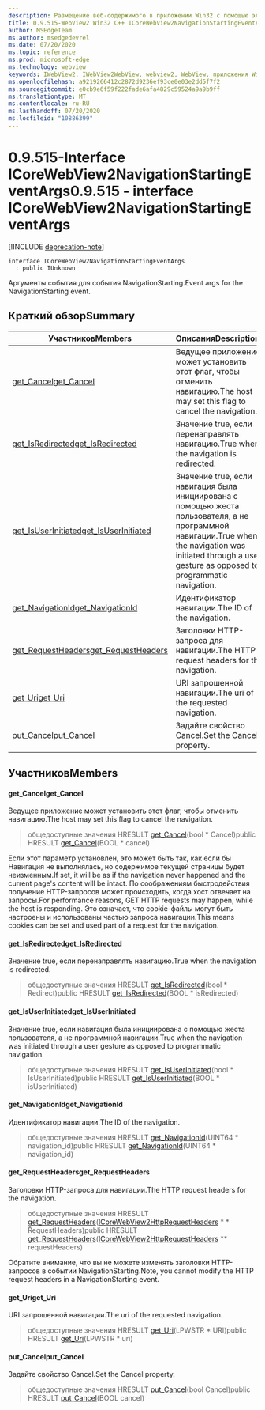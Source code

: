 ```yaml
---
description: Размещение веб-содержимого в приложении Win32 с помощью элемента управления Microsoft Edge WebView2
title: 0.9.515-WebView2 Win32 C++ ICoreWebView2NavigationStartingEventArgs
author: MSEdgeTeam
ms.author: msedgedevrel
ms.date: 07/20/2020
ms.topic: reference
ms.prod: microsoft-edge
ms.technology: webview
keywords: IWebView2, IWebView2WebView, webview2, WebView, приложения Win32, Win32, EDGE, ICoreWebView2, ICoreWebView2Controller, элемент управления "веб-браузер", HTML Edge
ms.openlocfilehash: a9219266412c2872d9236ef93ce0e03e2dd5f7f2
ms.sourcegitcommit: e0cb9e6f59f222fade6afa4829c59524a9a9b9ff
ms.translationtype: MT
ms.contentlocale: ru-RU
ms.lasthandoff: 07/20/2020
ms.locfileid: "10886399"
---
```

# <span data-ttu-id="7eff9-104">0.9.515-Interface ICoreWebView2NavigationStartingEventArgs</span><span class="sxs-lookup"><span data-stu-id="7eff9-104">0.9.515 - interface ICoreWebView2NavigationStartingEventArgs</span></span> 

[!INCLUDE [deprecation-note](../../includes/deprecation-note.md)]

```
interface ICoreWebView2NavigationStartingEventArgs
  : public IUnknown
```

<span data-ttu-id="7eff9-105">Аргументы события для события NavigationStarting.</span><span class="sxs-lookup"><span data-stu-id="7eff9-105">Event args for the NavigationStarting event.</span></span>

## <span data-ttu-id="7eff9-106">Краткий обзор</span><span class="sxs-lookup"><span data-stu-id="7eff9-106">Summary</span></span>

 <span data-ttu-id="7eff9-107">Участников</span><span class="sxs-lookup"><span data-stu-id="7eff9-107">Members</span></span>                        | <span data-ttu-id="7eff9-108">Описания</span><span class="sxs-lookup"><span data-stu-id="7eff9-108">Descriptions</span></span>
--------------------------------|---------------------------------------------
[<span data-ttu-id="7eff9-109">get_Cancel</span><span class="sxs-lookup"><span data-stu-id="7eff9-109">get_Cancel</span></span>](#get_cancel) | <span data-ttu-id="7eff9-110">Ведущее приложение может установить этот флаг, чтобы отменить навигацию.</span><span class="sxs-lookup"><span data-stu-id="7eff9-110">The host may set this flag to cancel the navigation.</span></span>
[<span data-ttu-id="7eff9-111">get_IsRedirected</span><span class="sxs-lookup"><span data-stu-id="7eff9-111">get_IsRedirected</span></span>](#get_isredirected) | <span data-ttu-id="7eff9-112">Значение true, если перенаправлять навигацию.</span><span class="sxs-lookup"><span data-stu-id="7eff9-112">True when the navigation is redirected.</span></span>
[<span data-ttu-id="7eff9-113">get_IsUserInitiated</span><span class="sxs-lookup"><span data-stu-id="7eff9-113">get_IsUserInitiated</span></span>](#get_isuserinitiated) | <span data-ttu-id="7eff9-114">Значение true, если навигация была инициирована с помощью жеста пользователя, а не программной навигации.</span><span class="sxs-lookup"><span data-stu-id="7eff9-114">True when the navigation was initiated through a user gesture as opposed to programmatic navigation.</span></span>
[<span data-ttu-id="7eff9-115">get_NavigationId</span><span class="sxs-lookup"><span data-stu-id="7eff9-115">get_NavigationId</span></span>](#get_navigationid) | <span data-ttu-id="7eff9-116">Идентификатор навигации.</span><span class="sxs-lookup"><span data-stu-id="7eff9-116">The ID of the navigation.</span></span>
[<span data-ttu-id="7eff9-117">get_RequestHeaders</span><span class="sxs-lookup"><span data-stu-id="7eff9-117">get_RequestHeaders</span></span>](#get_requestheaders) | <span data-ttu-id="7eff9-118">Заголовки HTTP-запроса для навигации.</span><span class="sxs-lookup"><span data-stu-id="7eff9-118">The HTTP request headers for the navigation.</span></span>
[<span data-ttu-id="7eff9-119">get_Uri</span><span class="sxs-lookup"><span data-stu-id="7eff9-119">get_Uri</span></span>](#get_uri) | <span data-ttu-id="7eff9-120">URI запрошенной навигации.</span><span class="sxs-lookup"><span data-stu-id="7eff9-120">The uri of the requested navigation.</span></span>
[<span data-ttu-id="7eff9-121">put_Cancel</span><span class="sxs-lookup"><span data-stu-id="7eff9-121">put_Cancel</span></span>](#put_cancel) | <span data-ttu-id="7eff9-122">Задайте свойство Cancel.</span><span class="sxs-lookup"><span data-stu-id="7eff9-122">Set the Cancel property.</span></span>

## <span data-ttu-id="7eff9-123">Участников</span><span class="sxs-lookup"><span data-stu-id="7eff9-123">Members</span></span>

#### <span data-ttu-id="7eff9-124">get_Cancel</span><span class="sxs-lookup"><span data-stu-id="7eff9-124">get_Cancel</span></span> 

<span data-ttu-id="7eff9-125">Ведущее приложение может установить этот флаг, чтобы отменить навигацию.</span><span class="sxs-lookup"><span data-stu-id="7eff9-125">The host may set this flag to cancel the navigation.</span></span>

> <span data-ttu-id="7eff9-126">общедоступные значения HRESULT [get_Cancel](#get_cancel)(bool \* Cancel)</span><span class="sxs-lookup"><span data-stu-id="7eff9-126">public HRESULT [get_Cancel](#get_cancel)(BOOL \* cancel)</span></span>

<span data-ttu-id="7eff9-127">Если этот параметр установлен, это может быть так, как если бы Навигация не выполнялась, но содержимое текущей страницы будет неизменным.</span><span class="sxs-lookup"><span data-stu-id="7eff9-127">If set, it will be as if the navigation never happened and the current page's content will be intact.</span></span> <span data-ttu-id="7eff9-128">По соображениям быстродействия получение HTTP-запросов может происходить, когда хост отвечает на запросы.</span><span class="sxs-lookup"><span data-stu-id="7eff9-128">For performance reasons, GET HTTP requests may happen, while the host is responding.</span></span> <span data-ttu-id="7eff9-129">Это означает, что cookie-файлы могут быть настроены и использованы частью запроса навигации.</span><span class="sxs-lookup"><span data-stu-id="7eff9-129">This means cookies can be set and used part of a request for the navigation.</span></span>

#### <span data-ttu-id="7eff9-130">get_IsRedirected</span><span class="sxs-lookup"><span data-stu-id="7eff9-130">get_IsRedirected</span></span> 

<span data-ttu-id="7eff9-131">Значение true, если перенаправлять навигацию.</span><span class="sxs-lookup"><span data-stu-id="7eff9-131">True when the navigation is redirected.</span></span>

> <span data-ttu-id="7eff9-132">общедоступные значения HRESULT [get_IsRedirected](#get_isredirected)(bool \* Redirect)</span><span class="sxs-lookup"><span data-stu-id="7eff9-132">public HRESULT [get_IsRedirected](#get_isredirected)(BOOL \* isRedirected)</span></span>

#### <span data-ttu-id="7eff9-133">get_IsUserInitiated</span><span class="sxs-lookup"><span data-stu-id="7eff9-133">get_IsUserInitiated</span></span> 

<span data-ttu-id="7eff9-134">Значение true, если навигация была инициирована с помощью жеста пользователя, а не программной навигации.</span><span class="sxs-lookup"><span data-stu-id="7eff9-134">True when the navigation was initiated through a user gesture as opposed to programmatic navigation.</span></span>

> <span data-ttu-id="7eff9-135">общедоступные значения HRESULT [get_IsUserInitiated](#get_isuserinitiated)(bool \* IsUserInitiated)</span><span class="sxs-lookup"><span data-stu-id="7eff9-135">public HRESULT [get_IsUserInitiated](#get_isuserinitiated)(BOOL \* isUserInitiated)</span></span>

#### <span data-ttu-id="7eff9-136">get_NavigationId</span><span class="sxs-lookup"><span data-stu-id="7eff9-136">get_NavigationId</span></span> 

<span data-ttu-id="7eff9-137">Идентификатор навигации.</span><span class="sxs-lookup"><span data-stu-id="7eff9-137">The ID of the navigation.</span></span>

> <span data-ttu-id="7eff9-138">общедоступные значения HRESULT [get_NavigationId](#get_navigationid)(UINT64 \* navigation_id)</span><span class="sxs-lookup"><span data-stu-id="7eff9-138">public HRESULT [get_NavigationId](#get_navigationid)(UINT64 \* navigation_id)</span></span>

#### <span data-ttu-id="7eff9-139">get_RequestHeaders</span><span class="sxs-lookup"><span data-stu-id="7eff9-139">get_RequestHeaders</span></span> 

<span data-ttu-id="7eff9-140">Заголовки HTTP-запроса для навигации.</span><span class="sxs-lookup"><span data-stu-id="7eff9-140">The HTTP request headers for the navigation.</span></span>

> <span data-ttu-id="7eff9-141">общедоступные значения HRESULT [get_RequestHeaders](#get_requestheaders)([ICoreWebView2HttpRequestHeaders](icorewebview2httprequestheaders.md) \* \* RequestHeaders)</span><span class="sxs-lookup"><span data-stu-id="7eff9-141">public HRESULT [get_RequestHeaders](#get_requestheaders)([ICoreWebView2HttpRequestHeaders](icorewebview2httprequestheaders.md) \*\* requestHeaders)</span></span>

<span data-ttu-id="7eff9-142">Обратите внимание, что вы не можете изменять заголовки HTTP-запросов в событии NavigationStarting.</span><span class="sxs-lookup"><span data-stu-id="7eff9-142">Note, you cannot modify the HTTP request headers in a NavigationStarting event.</span></span>

#### <span data-ttu-id="7eff9-143">get_Uri</span><span class="sxs-lookup"><span data-stu-id="7eff9-143">get_Uri</span></span> 

<span data-ttu-id="7eff9-144">URI запрошенной навигации.</span><span class="sxs-lookup"><span data-stu-id="7eff9-144">The uri of the requested navigation.</span></span>

> <span data-ttu-id="7eff9-145">общедоступные значения HRESULT [get_Uri](#get_uri)(LPWSTR \* URI)</span><span class="sxs-lookup"><span data-stu-id="7eff9-145">public HRESULT [get_Uri](#get_uri)(LPWSTR \* uri)</span></span>

#### <span data-ttu-id="7eff9-146">put_Cancel</span><span class="sxs-lookup"><span data-stu-id="7eff9-146">put_Cancel</span></span> 

<span data-ttu-id="7eff9-147">Задайте свойство Cancel.</span><span class="sxs-lookup"><span data-stu-id="7eff9-147">Set the Cancel property.</span></span>

> <span data-ttu-id="7eff9-148">общедоступные значения HRESULT [put_Cancel](#put_cancel)(bool Cancel)</span><span class="sxs-lookup"><span data-stu-id="7eff9-148">public HRESULT [put_Cancel](#put_cancel)(BOOL cancel)</span></span>

